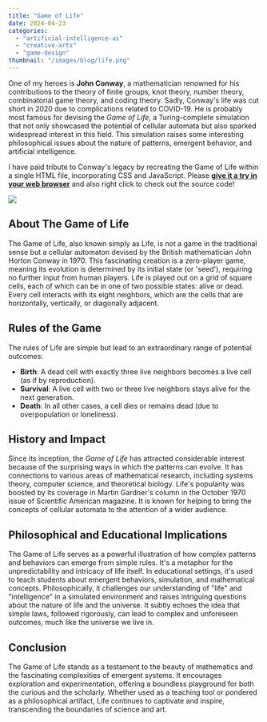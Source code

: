 ```yaml
---
title: "Game of Life"
date: 2024-04-23
categories: 
  - "artificial-intelligence-ai"
  - "creative-arts"
  - "game-design"
thumbnail: "/images/blog/life.png"
---
```


One of my heroes is **John Conway**, a mathematician renowned for his contributions to the theory of finite groups, knot theory, number theory, combinatorial game theory, and coding theory. Sadly, Conway's life was cut short in 2020 due to complications related to COVID-19. He is probably most famous for devising the _Game of Life_, a Turing-complete simulation that not only showcased the potential of cellular automata but also sparked widespread interest in this field. This simulation raises some interesting philosophical issues about the nature of patterns, emergent behavior, and artificial intelligence.

I have paid tribute to Conway's legacy by recreating the Game of Life within a single HTML file, incorporating CSS and JavaScript. Please **[give it a try in your web browser](https://quadraticgames.com/games/cgol.html)** and also right click to check out the source code!

[![](images/clickme.png)](https://quadraticgames.com/games/cgol.html)

## About The Game of Life

The Game of Life, also known simply as Life, is not a game in the traditional sense but a cellular automaton devised by the British mathematician John Horton Conway in 1970. This fascinating creation is a zero-player game, meaning its evolution is determined by its initial state (or 'seed'), requiring no further input from human players. Life is played out on a grid of square cells, each of which can be in one of two possible states: alive or dead. Every cell interacts with its eight neighbors, which are the cells that are horizontally, vertically, or diagonally adjacent.

## Rules of the Game

The rules of Life are simple but lead to an extraordinary range of potential outcomes:

- **Birth**: A dead cell with exactly three live neighbors becomes a live cell (as if by reproduction).
- **Survival**: A live cell with two or three live neighbors stays alive for the next generation.
- **Death**: In all other cases, a cell dies or remains dead (due to overpopulation or loneliness).

## History and Impact

Since its inception, the _Game of Life_ has attracted considerable interest because of the surprising ways in which the patterns can evolve. It has connections to various areas of mathematical research, including systems theory, computer science, and theoretical biology. Life's popularity was boosted by its coverage in Martin Gardner's column in the October 1970 issue of Scientific American magazine. It is known for helping to bring the concepts of cellular automata to the attention of a wider audience.

## Philosophical and Educational Implications

The Game of Life serves as a powerful illustration of how complex patterns and behaviors can emerge from simple rules. It's a metaphor for the unpredictability and intricacy of life itself. In educational settings, it's used to teach students about emergent behaviors, simulation, and mathematical concepts. Philosophically, it challenges our understanding of "life" and "intelligence" in a simulated environment and raises intriguing questions about the nature of life and the universe. It subtly echoes the idea that simple laws, followed rigorously, can lead to complex and unforeseen outcomes, much like the universe we live in.

## Conclusion

The Game of Life stands as a testament to the beauty of mathematics and the fascinating complexities of emergent systems. It encourages exploration and experimentation, offering a boundless playground for both the curious and the scholarly. Whether used as a teaching tool or pondered as a philosophical artifact, Life continues to captivate and inspire, transcending the boundaries of science and art.
